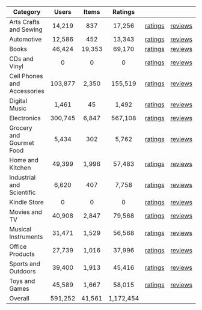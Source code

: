 | Category | Users | Items | Ratings |  |  |  | 
 |----------|:-----:|:-----:|:-----:|:-----:|:-----:|:-----:|
Arts Crafts and Sewing | 14,219 | 837 | 17,256 | [ratings](https://ciir.cs.umass.edu/downloads/XMarket/FULL/it/Arts_Crafts_and_Sewing/ratings_it_Arts_Crafts_and_Sewing.txt.gz) | [reviews](https://ciir.cs.umass.edu/downloads/XMarket/FULL/it/Arts_Crafts_and_Sewing/reviews_it_Arts_Crafts_and_Sewing.json.gz) | [metadata](https://ciir.cs.umass.edu/downloads/XMarket/FULL/it/Arts_Crafts_and_Sewing/metadata_it_Arts_Crafts_and_Sewing.json.gz) |  
Automotive | 12,586 | 452 | 13,343 | [ratings](https://ciir.cs.umass.edu/downloads/XMarket/FULL/it/Automotive/ratings_it_Automotive.txt.gz) | [reviews](https://ciir.cs.umass.edu/downloads/XMarket/FULL/it/Automotive/reviews_it_Automotive.json.gz) | [metadata](https://ciir.cs.umass.edu/downloads/XMarket/FULL/it/Automotive/metadata_it_Automotive.json.gz) |  
Books | 46,424 | 19,353 | 69,170 | [ratings](https://ciir.cs.umass.edu/downloads/XMarket/FULL/it/Books/ratings_it_Books.txt.gz) | [reviews](https://ciir.cs.umass.edu/downloads/XMarket/FULL/it/Books/reviews_it_Books.json.gz) | [metadata](https://ciir.cs.umass.edu/downloads/XMarket/FULL/it/Books/metadata_it_Books.json.gz) |  
CDs and Vinyl | 0 | 0 | 0 | [ratings](https://ciir.cs.umass.edu/downloads/XMarket/FULL/it/CDs_and_Vinyl/ratings_it_CDs_and_Vinyl.txt.gz) | [reviews](https://ciir.cs.umass.edu/downloads/XMarket/FULL/it/CDs_and_Vinyl/reviews_it_CDs_and_Vinyl.json.gz) | [metadata](https://ciir.cs.umass.edu/downloads/XMarket/FULL/it/CDs_and_Vinyl/metadata_it_CDs_and_Vinyl.json.gz) |  
Cell Phones and Accessories | 103,877 | 2,350 | 155,519 | [ratings](https://ciir.cs.umass.edu/downloads/XMarket/FULL/it/Cell_Phones_and_Accessories/ratings_it_Cell_Phones_and_Accessories.txt.gz) | [reviews](https://ciir.cs.umass.edu/downloads/XMarket/FULL/it/Cell_Phones_and_Accessories/reviews_it_Cell_Phones_and_Accessories.json.gz) | [metadata](https://ciir.cs.umass.edu/downloads/XMarket/FULL/it/Cell_Phones_and_Accessories/metadata_it_Cell_Phones_and_Accessories.json.gz) |  
Digital Music | 1,461 | 45 | 1,492 | [ratings](https://ciir.cs.umass.edu/downloads/XMarket/FULL/it/Digital_Music/ratings_it_Digital_Music.txt.gz) | [reviews](https://ciir.cs.umass.edu/downloads/XMarket/FULL/it/Digital_Music/reviews_it_Digital_Music.json.gz) | [metadata](https://ciir.cs.umass.edu/downloads/XMarket/FULL/it/Digital_Music/metadata_it_Digital_Music.json.gz) |  
Electronics | 300,745 | 6,847 | 567,108 | [ratings](https://ciir.cs.umass.edu/downloads/XMarket/FULL/it/Electronics/ratings_it_Electronics.txt.gz) | [reviews](https://ciir.cs.umass.edu/downloads/XMarket/FULL/it/Electronics/reviews_it_Electronics.json.gz) | [metadata](https://ciir.cs.umass.edu/downloads/XMarket/FULL/it/Electronics/metadata_it_Electronics.json.gz) |  
Grocery and Gourmet Food | 5,434 | 302 | 5,762 | [ratings](https://ciir.cs.umass.edu/downloads/XMarket/FULL/it/Grocery_and_Gourmet_Food/ratings_it_Grocery_and_Gourmet_Food.txt.gz) | [reviews](https://ciir.cs.umass.edu/downloads/XMarket/FULL/it/Grocery_and_Gourmet_Food/reviews_it_Grocery_and_Gourmet_Food.json.gz) | [metadata](https://ciir.cs.umass.edu/downloads/XMarket/FULL/it/Grocery_and_Gourmet_Food/metadata_it_Grocery_and_Gourmet_Food.json.gz) |  
Home and Kitchen | 49,399 | 1,996 | 57,483 | [ratings](https://ciir.cs.umass.edu/downloads/XMarket/FULL/it/Home_and_Kitchen/ratings_it_Home_and_Kitchen.txt.gz) | [reviews](https://ciir.cs.umass.edu/downloads/XMarket/FULL/it/Home_and_Kitchen/reviews_it_Home_and_Kitchen.json.gz) | [metadata](https://ciir.cs.umass.edu/downloads/XMarket/FULL/it/Home_and_Kitchen/metadata_it_Home_and_Kitchen.json.gz) |  
Industrial and Scientific | 6,620 | 407 | 7,758 | [ratings](https://ciir.cs.umass.edu/downloads/XMarket/FULL/it/Industrial_and_Scientific/ratings_it_Industrial_and_Scientific.txt.gz) | [reviews](https://ciir.cs.umass.edu/downloads/XMarket/FULL/it/Industrial_and_Scientific/reviews_it_Industrial_and_Scientific.json.gz) | [metadata](https://ciir.cs.umass.edu/downloads/XMarket/FULL/it/Industrial_and_Scientific/metadata_it_Industrial_and_Scientific.json.gz) |  
Kindle Store | 0 | 0 | 0 | [ratings](https://ciir.cs.umass.edu/downloads/XMarket/FULL/it/Kindle_Store/ratings_it_Kindle_Store.txt.gz) | [reviews](https://ciir.cs.umass.edu/downloads/XMarket/FULL/it/Kindle_Store/reviews_it_Kindle_Store.json.gz) | [metadata](https://ciir.cs.umass.edu/downloads/XMarket/FULL/it/Kindle_Store/metadata_it_Kindle_Store.json.gz) |  
Movies and TV | 40,908 | 2,847 | 79,568 | [ratings](https://ciir.cs.umass.edu/downloads/XMarket/FULL/it/Movies_and_TV/ratings_it_Movies_and_TV.txt.gz) | [reviews](https://ciir.cs.umass.edu/downloads/XMarket/FULL/it/Movies_and_TV/reviews_it_Movies_and_TV.json.gz) | [metadata](https://ciir.cs.umass.edu/downloads/XMarket/FULL/it/Movies_and_TV/metadata_it_Movies_and_TV.json.gz) |  
Musical Instruments | 31,471 | 1,529 | 56,568 | [ratings](https://ciir.cs.umass.edu/downloads/XMarket/FULL/it/Musical_Instruments/ratings_it_Musical_Instruments.txt.gz) | [reviews](https://ciir.cs.umass.edu/downloads/XMarket/FULL/it/Musical_Instruments/reviews_it_Musical_Instruments.json.gz) | [metadata](https://ciir.cs.umass.edu/downloads/XMarket/FULL/it/Musical_Instruments/metadata_it_Musical_Instruments.json.gz) |  
Office Products | 27,739 | 1,016 | 37,996 | [ratings](https://ciir.cs.umass.edu/downloads/XMarket/FULL/it/Office_Products/ratings_it_Office_Products.txt.gz) | [reviews](https://ciir.cs.umass.edu/downloads/XMarket/FULL/it/Office_Products/reviews_it_Office_Products.json.gz) | [metadata](https://ciir.cs.umass.edu/downloads/XMarket/FULL/it/Office_Products/metadata_it_Office_Products.json.gz) |  
Sports and Outdoors | 39,400 | 1,913 | 45,416 | [ratings](https://ciir.cs.umass.edu/downloads/XMarket/FULL/it/Sports_and_Outdoors/ratings_it_Sports_and_Outdoors.txt.gz) | [reviews](https://ciir.cs.umass.edu/downloads/XMarket/FULL/it/Sports_and_Outdoors/reviews_it_Sports_and_Outdoors.json.gz) | [metadata](https://ciir.cs.umass.edu/downloads/XMarket/FULL/it/Sports_and_Outdoors/metadata_it_Sports_and_Outdoors.json.gz) |  
Toys and Games | 45,589 | 1,667 | 58,015 | [ratings](https://ciir.cs.umass.edu/downloads/XMarket/FULL/it/Toys_and_Games/ratings_it_Toys_and_Games.txt.gz) | [reviews](https://ciir.cs.umass.edu/downloads/XMarket/FULL/it/Toys_and_Games/reviews_it_Toys_and_Games.json.gz) | [metadata](https://ciir.cs.umass.edu/downloads/XMarket/FULL/it/Toys_and_Games/metadata_it_Toys_and_Games.json.gz) |  
Overall | 591,252 | 41,561 | 1,172,454 |  |  |  |

